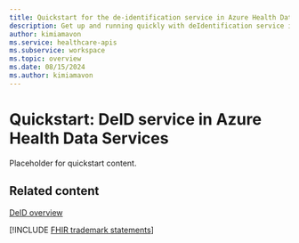 ```yaml
---
title: Quickstart for the de-identification service in Azure Health Data Services
description: Get up and running quickly with deIdentification service in Azure Health Data Services.
author: kimiamavon
ms.service: healthcare-apis
ms.subservice: workspace
ms.topic: overview
ms.date: 08/15/2024
ms.author: kimiamavon
---
```


# Quickstart: DeID service in Azure Health Data Services

Placeholder for quickstart content.

## Related content

[DeID overview](overview.md)

[!INCLUDE [FHIR trademark statements](../includes/healthcare-apis-fhir-trademark.md)]